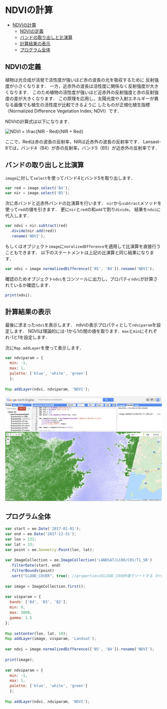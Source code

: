 # NDVIの計算
<!-- TOC depthFrom:1 depthTo:6 withLinks:1 updateOnSave:1 orderedList:0 -->

- [NDVIの計算](#ndvi計算)
	- [NDVIの定義](#ndvi定義)
	- [バンドの取り出しと比演算](#取出比演算)
	- [計算結果の表示](#計算結果表示)
	- [プログラム全体](#全体)

<!-- /TOC -->
## NDVIの定義

植物は光合成が活発で活性度が強いほど赤の波長の光を吸収するために
反射強度が小さくなります．
一方，近赤外の波長は活性度に関係なく反射強度が大きくなります．
このため植物の活性度が強いほど近赤外の反射強度と赤の反射強度の差が大きくなります．
この原理を応用し，太陽光度や入射エネルギーが異なる画像でも植生の活性度が比較できるように
したものが正規化植生指標（Normalized Difference Vegetation Index; NDVI）です．

NDVIの計算式は以下になります．

![NDVI = \frac{NIR - Red}{NIR + Red}
](https://render.githubusercontent.com/render/math?math=%5CLarge+%5Cdisplaystyle+NDVI+%3D+%5Cfrac%7BNIR+-+Red%7D%7BNIR+%2B+Red%7D%0A)

ここで，Redは赤の波長の反射率，NIRは近赤外の波長の反射率です．
Lansast-8では，バンド4（B4）が赤の反射率，バンド5（B5）が近赤外の反射率です．

## バンドの取り出しと比演算

`image`に対して`select`を使ってバンド4とバンド5を取り出します．

```javascript
var red = image.select('B4');
var nir = image.select('B5');
```

次に赤バンドと近赤外バンドの比演算を行います．
`nir`から`subtract`メソッドを使って`red`の値を引きます．
更に`nir`と`red`の和`add`で割り`divide`，
結果を`ndvi`に代入します．

```javascript
var ndvi = nir.subtract(red)
  .divide(nir.add(red))
  .rename('NDVI');
```

もしくはオブジェクト`image`に`noralizedDfference`を適用して比演算を直接行うこともできます．
以下のステートメントは上記の比演算と同じ結果になります．

```javascript
var ndvi = image.normalizedDifference(['B5', 'B4']).rename('NDVI');
```

確認のためオブジェクト`ndvi`をコンソールに出力し，プロパティ`ndvi`が計算されているか確認します．

``` javascript
print(ndvi);
```

## 計算結果の表示

最後に求まった`ndvi`を表示します．
ndviの表示プロパティとして`ndviparam`を設定します．
NDVIは理論的には-1から1の間の値を取ります．`max`と`min`にそれぞれ-1と1を設定します．

次に`Map.addLayer`を使って表示します．

```javascript
var ndviparam = {
  min: -1,
  max: 1,
  palette: ['blue', 'white', 'green']
  };

Map.addLayer(ndvi, ndviparam, 'NDVI');
```
![](images/344c17caab003602426afaedf8e5799b.png)


## プログラム全体
```javascript
var start = ee.Date('2017-01-01');
var end = ee.Date('2017-12-31');
var lon = 132;
var lat = 33;
var point = ee.Geometry.Point(lon, lat);

var ImageCollection = ee.ImageCollection('LANDSAT/LC08/C01/T1_SR')
  .filterDate(start, end)
  .filterBounds(point)
  .sort("CLOUD_COVER", true); //propertiesのCLOUD_COVER値でソートする（true:昇順、false:降順）

var image = ImageCollection.first();

var visparam = {
  bands: ['B4', 'B3', 'B2'],
  min: 0,
  max: 3000,
  gamma: 1.5
};

Map.setCenter(lon, lat, 10);
Map.addLayer(image, visparam, 'Landsat');

var ndvi = image.normalizedDifference(['B5', 'B4']).rename('NDVI');

print(image);

var ndviparam = {
  min: -1,
  max: 1,
  palette: ['blue', 'white', 'green']
  };

Map.addLayer(ndvi, ndviparam, 'NDVI');
```
